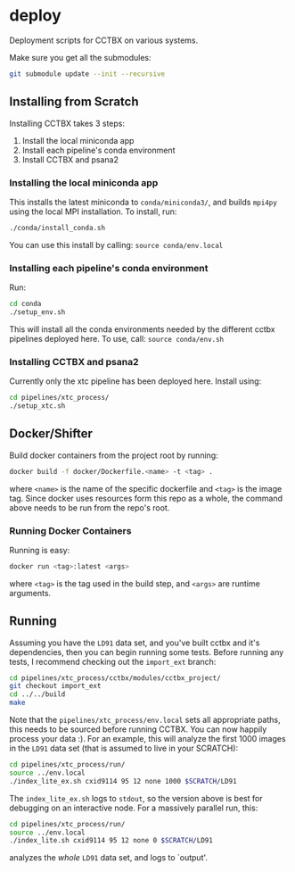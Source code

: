 # deploy

Deployment scripts for CCTBX on various systems.

Make sure you get all the submodules:

```bash
git submodule update --init --recursive
```


## Installing from Scratch

Installing CCTBX takes 3 steps:

1. Install the local miniconda app
2. Install each pipeline's conda environment
3. Install CCTBX and psana2


### Installing the local miniconda app

This installs the latest miniconda to `conda/miniconda3/`, and builds `mpi4py`
using the local MPI installation. To install, run:

```bash
./conda/install_conda.sh
```

You can use this install by calling: `source conda/env.local`


### Installing each pipeline's conda environment

Run:

```bash
cd conda
./setup_env.sh
```

This will install all the conda environments needed by the different cctbx
pipelines deployed here. To use, call: `source conda/env.sh`


### Installing CCTBX and psana2


Currently only the xtc pipeline has been deployed here. Install using:

```bash
cd pipelines/xtc_process/
./setup_xtc.sh
```


## Docker/Shifter

Build docker containers from the project root by running:

```bash
docker build -f docker/Dockerfile.<name> -t <tag> .
```

where `<name>` is the name of the specific dockerfile and `<tag>` is the image
tag. Since docker uses resources form this repo as a whole, the command above
needs to be run from the repo's root.

### Running Docker Containers

Running is easy:

```bash
docker run <tag>:latest <args>
```

where `<tag>` is the tag used in the build step, and `<args>` are runtime
arguments.


## Running

Assuming you have the `LD91` data set, and you've built cctbx and it's
dependencies, then you can begin running some tests. Before running any tests,
I recommend checking out the `import_ext` branch:

```bash
cd pipelines/xtc_process/cctbx/modules/cctbx_project/
git checkout import_ext
cd ../../build
make
```

Note that the `pipelines/xtc_process/env.local` sets all appropriate paths,
this needs to be sourced before running CCTBX. You can now happily process your
data :). For an example, this will analyze the first 1000 images in the `LD91`
data set (that is assumed to live in your SCRATCH):

```bash
cd pipelines/xtc_process/run/
source ../env.local
./index_lite_ex.sh cxid9114 95 12 none 1000 $SCRATCH/LD91
```

The `index_lite_ex.sh` logs to `stdout`, so the version above is best for
debugging on an interactive node. For a massively parallel run, this:

```bash
cd pipelines/xtc_process/run/
source ../env.local
./index_lite.sh cxid9114 95 12 none 0 $SCRATCH/LD91
```
analyzes the _whole_ `LD91` data set, and logs to `output'.
